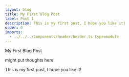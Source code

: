 ```yaml
---
layout: blog
title: My First Blog Post
label: Post 1
description: This is my first post, I hope you like it!
order: 0
imports:
  - ../../../components/header/header.ts type=module
---
```


<page-header>
  My First Blog Post
  <p slot="subtitle">might put thoughts here</p>
</page-header>

This is my first post, I hope you like it!
